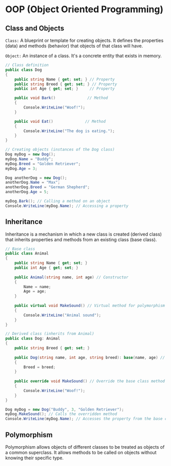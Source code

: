 # OOP (Object Oriented Programming)

## Class and Objects

`Class:` A blueprint or template for creating objects. It defines the properties (data) and methods (behavior) that objects of that class will have.

`Object:` An instance of a class. It's a concrete entity that exists in memory.

```csharp
// Class definition
public class Dog
{
    public string Name { get; set; } // Property
    public string Breed { get; set; } // Property
    public int Age { get; set; }     // Property

    public void Bark()              // Method
    {
        Console.WriteLine("Woof!");
    }

    public void Eat()              // Method
    {
        Console.WriteLine("The dog is eating.");
    }
}

// Creating objects (instances of the Dog class)
Dog myDog = new Dog();
myDog.Name = "Buddy";
myDog.Breed = "Golden Retriever";
myDog.Age = 3;

Dog anotherDog = new Dog();
anotherDog.Name = "Max";
anotherDog.Breed = "German Shepherd";
anotherDog.Age = 5;

myDog.Bark(); // Calling a method on an object
Console.WriteLine(myDog.Name); // Accessing a property
```

## Inheritance

Inheritance is a mechanism in which a new class is created (derived class) that inherits properties and methods from an existing class (base class).

```csharp
// Base class
public class Animal
{
    public string Name { get; set; }
    public int Age { get; set; }
    
    public Animal(string name, int age) // Constructor
    {
        Name = name;
        Age = age;
    }
    
    public virtual void MakeSound() // Virtual method for polymorphism
    {
        Console.WriteLine("Animal sound");
    }
}

// Derived class (inherits from Animal)
public class Dog: Animal
{
    public string Breed { get; set; }
    
    public Dog(string name, int age, string breed): base(name, age) // Call base class constructor
    {
        Breed = breed;
    }
    
    public override void MakeSound() // Override the base class method
    {
        Console.WriteLine("Woof!");
    }
}

Dog myDog = new Dog("Buddy", 3, "Golden Retriever");
myDog.MakeSound(); // Calls the overridden method
Console.WriteLine(myDog.Name); // Accesses the property from the base class
```

## Polymorphism

Polymorphism allows objects of different classes to be treated as objects of a common superclass. It allows methods to be called on objects without knowing their specific type.

```csharp

```